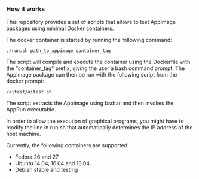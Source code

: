 ### How it works

This repository provides a set of scripts that allows to test AppImage packages using minimal Docker containers.

The docker container is started by running the following command:
```
./run.sh path_to_appimage container_tag
```

The script will compile and execute the container using the Dockerfile with the "container_tag" prefix, giving the user a bash command prompt.
The AppImage package can then be run with the following script from the docker prompt:
```
/aitest/aitest.sh
```

The script extracts the AppImage using bsdtar and then invokes the AppRun executable.

In order to allow the execution of graphical programs, you might have to modify the line in run.sh that automatically determines the IP address of the host machine.

Currently, the following containers are supported:
* Fedora 26 and 27
* Ubuntu 14.04, 16.04 and 18.04
* Debian stable and testing
